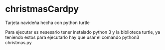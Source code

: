 # christmasCardpy

Tarjeta navideña hecha con python turtle 

Para ejecutar es nesesario tener instalado python 3 y la biblioteca turtle,  ya teniendo estos para ejecutarlo hay que usar el comando python3 christmas.py
